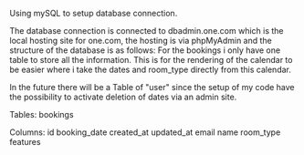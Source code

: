 Using mySQL to setup database connection. 

The database connection is connected to dbadmin.one.com which is the local hosting site for one.com, the hosting is via phpMyAdmin and the structure of the database is as follows:
For the bookings i only have one table to store all the information. This is for the rendering of the calendar to be easier where i take the dates and room_type directly from this calendar. 

In the future there will be a Table of "user" since the setup of my code have the possibility to activate deletion of dates via an admin site. 

Tables: bookings 

Columns: 
id    booking_date    created_at    updated_at    email    name    room_type    features
